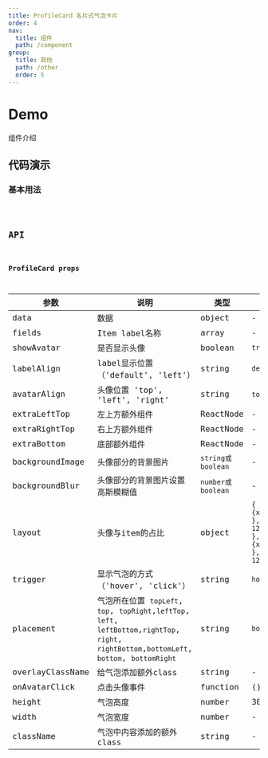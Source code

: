 ```yaml
---
title: ProfileCard 名片式气泡卡片
order: 4
nav:
  title: 组件
  path: /component
group:
  title: 其他
  path: /other
  order: 5
---
```


# Demo
组件介绍

## 代码演示

### 基本用法
<code src="./demo/demo1.tsx" />

## API
### ProfileCard props

| 参数   | 说明          | 类型   | 默认值 |
| ------ | ------------- | ------ | ------ |
| data   | 数据           | object | - |
| fields | Item label名称 | array  | -    |
| showAvatar | 是否显示头像 | boolean | `true`   |
| labelAlign   | label显示位置（'default', 'left'） | string | `default` |
| avatarAlign   | 头像位置 'top', 'left', 'right' | string | `top` |
| extraLeftTop | 左上方额外组件 | ReactNode  | -    |
| extraRightTop | 右上方额外组件 | ReactNode  | -    |
| extraBottom   | 底部额外组件 | ReactNode | - |
| backgroundImage   | 头像部分的背景图片 | `string或boolean` | - |
| backgroundBlur | 头像部分的背景图片设置高斯模糊值 | `number或boolean`  | -    |
| layout | 头像与item的占比 | object | `{ labelCol: {xs: { span: 12 },sm: { span: 12 },},wrapperCol: {xs: { span: 12 },sm: { span: 12 },},}`  |
| trigger   | 显示气泡的方式（'hover', 'click'） | string | `hover` |
| placement   | 气泡所在位置 `topLeft`, `top`, `topRight`,`leftTop`, `left`, `leftBottom`,`rightTop`, `right`, `rightBottom`,`bottomLeft`, `bottom`, `bottomRight` | string | `bottom` |
| overlayClassName | 给气泡添加额外class | string  | -    |
| onAvatarClick | 点击头像事件 | function  | () => void   |
| height   | 气泡高度 | number | 300 |
| width | 气泡宽度 | number  | -    |
| className | 气泡中内容添加的额外class | string  | - |